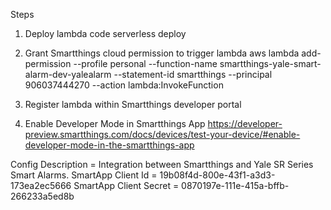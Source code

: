 Steps

1. Deploy lambda code
serverless deploy

2. Grant Smartthings cloud permission to trigger lambda
aws lambda add-permission --profile personal --function-name smartthings-yale-smart-alarm-dev-yalealarm --statement-id smartthings --principal 906037444270 --action lambda:InvokeFunction

3. Register lambda within Smartthings developer portal

4. Enable Developer Mode in Smartthings App
https://developer-preview.smartthings.com/docs/devices/test-your-device/#enable-developer-mode-in-the-smartthings-app

Config
Description = Integration between Smartthings and Yale SR Series Smart Alarms.
SmartApp Client Id = 19b08f4d-800e-43f1-a3d3-173ea2ec5666
SmartApp Client Secret = 0870197e-111e-415a-bffb-266233a5ed8b